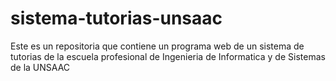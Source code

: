 # sistema-tutorias-unsaac
Este es un repositoria que contiene un programa web de un sistema de tutorias de la escuela profesional de Ingenieria de Informatica y de Sistemas de la UNSAAC
